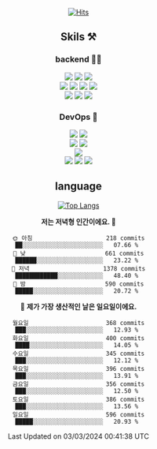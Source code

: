 <div align="center">

[![Hits](https://hits.seeyoufarm.com/api/count/incr/badge.svg?url=https%3A%2F%2Fgithub.com%2Fzxcv9203%2Fhit-counter&count_bg=%23FF7272&title_bg=%23324C2E&icon=codeigniter.svg&icon_color=%23DD5B5B&title=%EB%B0%A9%EB%AC%B8%EC%9E%90&edge_flat=false)](https://hits.seeyoufarm.com)
  
## Skils ⚒️
### backend 🧑‍💻
  
<img src="https://img.shields.io/badge/Java-FF6600?style=flat-square&logo=buymeacoffee&logoColor=white"/>
<img src="https://img.shields.io/badge/Go-0099FF?style=flat-square&logo=go&logoColor=white"/>
<img src="https://img.shields.io/badge/Kotlin-7F52FF?style=flat-square&logo=kotlin&logoColor=white"/>
  
  
<br />
  
<img src="https://img.shields.io/badge/Spring-339933?style=flat-square&logo=Spring&logoColor=white"/>
<img src="https://img.shields.io/badge/Spring Boot-339933?style=flat-square&logo=Spring Boot&logoColor=white"/>
<img src="https://img.shields.io/badge/Spring Security-339933?style=flat-square&logo=Spring Security&logoColor=white"/>
  
<img src="https://img.shields.io/badge/Spring Data JPA-339933?style=flat-square&logo=Hibernate&logoColor=white"/>

<br />
  
  <img src="https://img.shields.io/badge/mysql-0099FF?style=flat-square&logo=mysql&logoColor=white"/>
  <img src="https://img.shields.io/badge/mariadb-0099FF?style=flat-square&logo=mariadb&logoColor=white"/>
  <img src="https://img.shields.io/badge/mongoDB-47A248?style=flat-square&logo=mongodb&logoColor=white"/>
  
  
### DevOps 🚀
  
  <img src="https://img.shields.io/badge/docker-2496ED?style=flat-square&logo=docker&logoColor=white"/>
  <img src="https://img.shields.io/badge/kubernetes-326CE5?style=flat-square&logo=kubernetes&logoColor=white"/>
  
  <br />
  
  <img src="https://img.shields.io/badge/Github Actions-2088FF?style=flat-square&logo=githubactions&logoColor=white"/>
  <img src="https://img.shields.io/badge/Jenkins-D24939?style=flat-square&logo=jenkins&logoColor=white"/>
  
  
  <br />
  <img src="https://img.shields.io/badge/terraform-7B42BC?style=flat-square&logo=terraform&logoColor=white"/>
  
  <br />
  <img src="https://img.shields.io/badge/Amazon AWS-232F3E?style=flat-square&logo=Amazon AWS&logoColor=white"/>

  <img src="https://img.shields.io/badge/GCP-4285F4?style=flat-square&logo=googlecloud&logoColor=white"/>
  <img src="https://img.shields.io/badge/NCP-03C75A?style=flat-square&logo=naver&logoColor=white"/>
  
  
## language

[![Top Langs](https://github-readme-stats.vercel.app/api/top-langs/?username=zxcv9203&hide=html&exclude_repo=zxcv9203.github.io,golB&theme=grate-gatsby)](https://github.com/zxcv9203/github-readme-stats)
  
<!--START_SECTION:waka-->
**저는 저녁형 인간이에요. 🦉** 

```text
🌞 아침                     218 commits         ██░░░░░░░░░░░░░░░░░░░░░░░   07.66 % 
🌆 낮　                     661 commits         ██████░░░░░░░░░░░░░░░░░░░   23.22 % 
🌃 저녁                     1378 commits        ████████████░░░░░░░░░░░░░   48.40 % 
🌙 밤　                     590 commits         █████░░░░░░░░░░░░░░░░░░░░   20.72 % 
```
📅 **제가 가장 생산적인 날은 일요일이에요.** 

```text
월요일                      368 commits         ███░░░░░░░░░░░░░░░░░░░░░░   12.93 % 
화요일                      400 commits         ████░░░░░░░░░░░░░░░░░░░░░   14.05 % 
수요일                      345 commits         ███░░░░░░░░░░░░░░░░░░░░░░   12.12 % 
목요일                      396 commits         ███░░░░░░░░░░░░░░░░░░░░░░   13.91 % 
금요일                      356 commits         ███░░░░░░░░░░░░░░░░░░░░░░   12.50 % 
토요일                      386 commits         ███░░░░░░░░░░░░░░░░░░░░░░   13.56 % 
일요일                      596 commits         █████░░░░░░░░░░░░░░░░░░░░   20.93 % 
```



 Last Updated on 03/03/2024 00:41:38 UTC
<!--END_SECTION:waka-->
  
</div>

